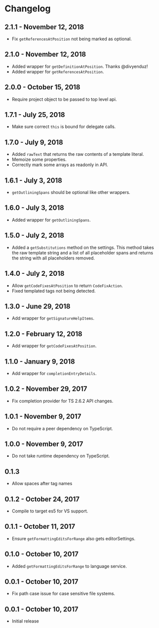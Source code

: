 # Changelog

## 2.1.1 - November 12, 2018
- Fix `getReferencesAtPosition` not being marked as optional.

## 2.1.0 - November 12, 2018
- Added wrapper for `getDefinitionAtPosition`. Thanks @divyenduz!
- Added wrapper for `getReferencesAtPosition`.

## 2.0.0 - October 15, 2018
- Require project object to be passed to top level api.

## 1.7.1 - July 25, 2018
- Make sure correct `this` is bound for delegate calls.

## 1.7.0 - July 9, 2018
- Added `rawText` that returns the raw contents of a template literal.
- Memoize some properties. 
- Correctly mark some arrays as readonly in API.

## 1.6.1 - July 3, 2018
- `getOutliningSpans` should be optional like other wrappers.

## 1.6.0 - July 3, 2018
- Added wrapper for `getOutliningSpans`.

## 1.5.0 - July 2, 2018
- Added a `getSubstitutions` method on the settings. This method takes the raw template string
and a list of all placeholder spans and returns the string with all placeholders removed. 

## 1.4.0 - July 2, 2018
- Allow `getCodeFixesAtPosition` to return `CodeFixAction`.
- Fixed templated tags not being detected.

## 1.3.0 - June 29, 2018
- Add wrapper for `getSignatureHelpItems`.

## 1.2.0 - February 12, 2018
- Add wrapper for `getCodeFixesAtPosition`.

## 1.1.0 - January 9, 2018
- Add wrapper for `completionEntryDetails`.

## 1.0.2 - November 29, 2017
- Fix completion provider for TS 2.6.2 API changes.

## 1.0.1 - November 9, 2017
- Do not require a peer dependency on TypeScript.

## 1.0.0 - November 9, 2017
- Do not take runtime dependency on TypeScript.

## 0.1.3
- Allow spaces after tag names

## 0.1.2 - October 24, 2017
- Compile to target es5 for VS support.

## 0.1.1 - October 11, 2017
- Ensure `getFormattingEditsForRange` also gets editorSettings.

## 0.1.0 - October 10, 2017
- Added `getFormattingEditsForRange` to language service.

## 0.0.1 - October 10, 2017
- Fix path case issue for case sensitive file systems.

## 0.0.1 - October 10, 2017
- Initial release